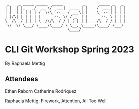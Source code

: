      _    _ _____ _____  _____         _      _____ _   _  
    | |  | |_   _/  __ \/  ___|  ____ | |    /  ___| | | |  
    | |  | | | | | /  \/\ `--.  / __ \| |    \ `--.| | | | 
    | |/\| | | | | |     `--. \/ / _` | |     `--. \ | | | 
    \  /\  /_| |_| \__/\/\__/ / | (_| | |____/\__/ / |_| | 
     \/  \/ \___/ \____/\____/ \ \__,_\_____/\____/ \___/  
                                \____/                    

# CLI Git Workshop Spring 2023
By Raphaela Mettig

## Attendees
Ethan Raborn
Catherine Rodriquez

Raphaela Mettig: Firework, Attention, All Too Well
